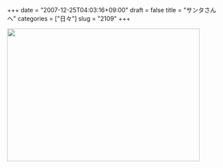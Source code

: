 +++
date = "2007-12-25T04:03:16+09:00"
draft = false
title = "サンタさんへ"
categories = ["日々"]
slug = "2109"
+++

<img src="http://ieiriblog.img.jugem.jp/20071225_401690.jpg" width="450" height="311" alt="" class="pict" />
